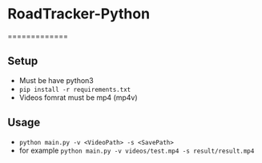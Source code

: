 # RoadTracker-Python

=============

## Setup 
 - Must be have python3
 - ``` pip install -r requirements.txt  ```
 - Videos fomrat  must be mp4 (mp4v) 

## Usage 
 - ```python main.py -v <VideoPath> -s <SavePath> ```
 - for example ```python main.py -v videos/test.mp4 -s result/result.mp4 ```
